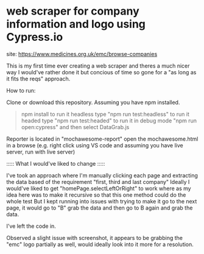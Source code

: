 # web scraper for company information and logo using Cypress.io
site: https://www.medicines.org.uk/emc/browse-companies


This is my first time ever creating a web scraper and theres a much nicer way I would've rather done it but concious of time so gone for a "as long as it fits the reqs" approach.

How to run:

Clone or download this repository. Assuming you have npm installed.
> npm install 
> to run it headless type "npm run test:headless"
> to run it headed type "npm run test:headed"
> to run it in debug mode "npm run open:cypress" and then select DataGrab.js


Reporter is located in "mochawesome-report" open the mochawesome.html in a browse (e.g. right click using VS code and assuming you have live server, run with live server)



::::: What I would've liked to change :::::


I've took an approach where I'm manually clicking each page and extracting the data based of the requirement "first, third and last company"
Ideally I would've liked to get "homePage.selectLeftOrRight" to work where as my idea here was to make it recursive so that this one method could do the whole test
But I kept running into issues with trying to make it go to the next page, it would go to "B" grab the data and then go to B again and grab the data.

I've left the code in.

Observed a slight issue with screenshot, it appears to be grabbing the "emc" logo partially as well, would ideally look into it more for a resolution.














